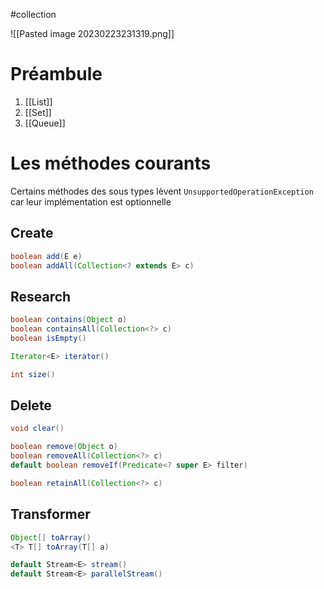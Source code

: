 #collection 

![[Pasted image 20230223231319.png]]

# Préambule

1. [[List]]
2. [[Set]]
3. [[Queue]]

# Les méthodes courants

Certains méthodes des sous types lèvent `UnsupportedOperationException` car leur implémentation est optionnelle

## Create

```Java
boolean add(E e)
boolean addAll(Collection<? extends E> c)
```

## Research

```Java
boolean contains(Object o)
boolean containsAll(Collection<?> c)
boolean isEmpty()

Iterator<E> iterator()

int size()
```

## Delete

```Java
void clear()

boolean remove(Object o)
boolean removeAll(Collection<?> c)
default boolean removeIf(Predicate<? super E> filter)

boolean retainAll(Collection<?> c)
```

## Transformer

```java
Object[] toArray()
<T> T[] toArray(T[] a)

default Stream<E> stream()
default Stream<E> parallelStream()
```
